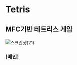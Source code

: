 # Tetris
## MFC기반 테트리스 게임

![스크린샷(21)](https://user-images.githubusercontent.com/55998706/160973331-7dc5cd1f-402c-4a27-aa76-179f07d39c63.png)
### [메인]
